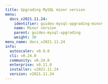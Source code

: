 ```yaml
---
title: Upgrading MySQL minor version
menu:
  docs_v2021.11.24:
    identifier: guides-mysql-upgrading-minor
    name: Minor version
    parent: guides-mysql-upgrading
    weight: 30
menu_name: docs_v2021.11.24
info:
  autoscaler: v0.9.0
  cli: v0.24.0
  community: v0.24.0
  enterprise: v0.11.0
  installer: v2021.11.24
  version: v2021.11.24
---
```


